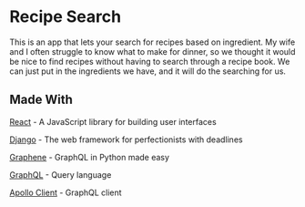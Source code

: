 # Recipe Search
This is an app that lets your search for recipes based on ingredient. My wife and I often struggle to know what to make for dinner, so we thought it would be nice to find recipes without having to search through a recipe book. We can just put in the ingredients we have, and it will do the searching for us. 

## Made With
[React](https://reactjs.org/) - A JavaScript library for building user interfaces

[Django](https://www.djangoproject.com/) - The web framework for perfectionists with deadlines

[Graphene](https://graphene-python.org/) - GraphQL in Python made easy

[GraphQL](https://graphql.org/) - Query language

[Apollo Client](https://www.apollographql.com/docs/react/) - GraphQL client
